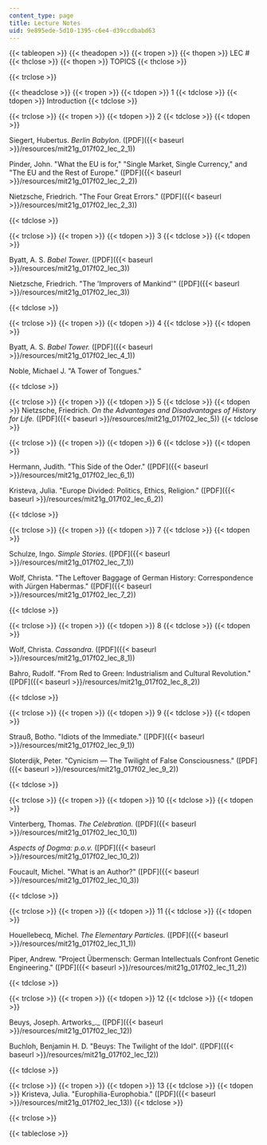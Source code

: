 ```yaml
---
content_type: page
title: Lecture Notes
uid: 9e895ede-5d10-1395-c6e4-d39ccdbabd63
---
```


{{< tableopen >}}
{{< theadopen >}}
{{< tropen >}}
{{< thopen >}}
LEC #
{{< thclose >}}
{{< thopen >}}
TOPICS
{{< thclose >}}

{{< trclose >}}

{{< theadclose >}}
{{< tropen >}}
{{< tdopen >}}
1
{{< tdclose >}}
{{< tdopen >}}
Introduction
{{< tdclose >}}

{{< trclose >}}
{{< tropen >}}
{{< tdopen >}}
2
{{< tdclose >}}
{{< tdopen >}}


Siegert, Hubertus. _Berlin Babylon_. ([PDF]({{< baseurl >}}/resources/mit21g_017f02_lec_2_1))

Pinder, John. "What the EU is for," "Single Market, Single Currency," and "The EU and the Rest of Europe." ([PDF]({{< baseurl >}}/resources/mit21g_017f02_lec_2_2))

Nietzsche, Friedrich. "The Four Great Errors." ([PDF]({{< baseurl >}}/resources/mit21g_017f02_lec_2_3))


{{< tdclose >}}

{{< trclose >}}
{{< tropen >}}
{{< tdopen >}}
3
{{< tdclose >}}
{{< tdopen >}}


Byatt, A. S. _Babel Tower._ ([PDF]({{< baseurl >}}/resources/mit21g_017f02_lec_3))

Nietzsche, Friedrich. "The 'Improvers of Mankind'" ([PDF]({{< baseurl >}}/resources/mit21g_017f02_lec_3))


{{< tdclose >}}

{{< trclose >}}
{{< tropen >}}
{{< tdopen >}}
4
{{< tdclose >}}
{{< tdopen >}}


Byatt, A. S. _Babel Tower._ ([PDF]({{< baseurl >}}/resources/mit21g_017f02_lec_4_1))

Noble, Michael J. "A Tower of Tongues."


{{< tdclose >}}

{{< trclose >}}
{{< tropen >}}
{{< tdopen >}}
5
{{< tdclose >}}
{{< tdopen >}}
Nietzsche, Friedrich. _On the Advantages and Disadvantages of History for Life._ ([PDF]({{< baseurl >}}/resources/mit21g_017f02_lec_5))
{{< tdclose >}}

{{< trclose >}}
{{< tropen >}}
{{< tdopen >}}
6
{{< tdclose >}}
{{< tdopen >}}


Hermann, Judith. "This Side of the Oder." ([PDF]({{< baseurl >}}/resources/mit21g_017f02_lec_6_1))

Kristeva, Julia. "Europe Divided: Politics, Ethics, Religion." ([PDF]({{< baseurl >}}/resources/mit21g_017f02_lec_6_2))


{{< tdclose >}}

{{< trclose >}}
{{< tropen >}}
{{< tdopen >}}
7
{{< tdclose >}}
{{< tdopen >}}


Schulze, Ingo. _Simple Stories_. ([PDF]({{< baseurl >}}/resources/mit21g_017f02_lec_7_1))

Wolf, Christa. "The Leftover Baggage of German History: Correspondence with Jürgen Habermas." ([PDF]({{< baseurl >}}/resources/mit21g_017f02_lec_7_2))


{{< tdclose >}}

{{< trclose >}}
{{< tropen >}}
{{< tdopen >}}
8
{{< tdclose >}}
{{< tdopen >}}


Wolf, Christa. _Cassandra_. ([PDF]({{< baseurl >}}/resources/mit21g_017f02_lec_8_1))

Bahro, Rudolf. "From Red to Green: Industrialism and Cultural Revolution." ([PDF]({{< baseurl >}}/resources/mit21g_017f02_lec_8_2))


{{< tdclose >}}

{{< trclose >}}
{{< tropen >}}
{{< tdopen >}}
9
{{< tdclose >}}
{{< tdopen >}}


Strauß, Botho. "Idiots of the Immediate." ([PDF]({{< baseurl >}}/resources/mit21g_017f02_lec_9_1))

Sloterdijk, Peter. "Cynicism — The Twilight of False Consciousness." ([PDF]({{< baseurl >}}/resources/mit21g_017f02_lec_9_2))


{{< tdclose >}}

{{< trclose >}}
{{< tropen >}}
{{< tdopen >}}
10
{{< tdclose >}}
{{< tdopen >}}


Vinterberg, Thomas. _The Celebration._ ([PDF]({{< baseurl >}}/resources/mit21g_017f02_lec_10_1))

_Aspects of Dogma: p.o.v._ ([PDF]({{< baseurl >}}/resources/mit21g_017f02_lec_10_2))

Foucault, Michel. "What is an Author?" ([PDF]({{< baseurl >}}/resources/mit21g_017f02_lec_10_3))


{{< tdclose >}}

{{< trclose >}}
{{< tropen >}}
{{< tdopen >}}
11
{{< tdclose >}}
{{< tdopen >}}


Houellebecq, Michel. _The Elementary Particles._ ([PDF]({{< baseurl >}}/resources/mit21g_017f02_lec_11_1))

Piper, Andrew. "Project Übermensch: German Intellectuals Confront Genetic Engineering." ([PDF]({{< baseurl >}}/resources/mit21g_017f02_lec_11_2))


{{< tdclose >}}

{{< trclose >}}
{{< tropen >}}
{{< tdopen >}}
12
{{< tdclose >}}
{{< tdopen >}}


Beuys, Joseph. Artworks_._ ([PDF]({{< baseurl >}}/resources/mit21g_017f02_lec_12))

Buchloh, Benjamin H. D. "Beuys: The Twilight of the Idol". ([PDF]({{< baseurl >}}/resources/mit21g_017f02_lec_12))


{{< tdclose >}}

{{< trclose >}}
{{< tropen >}}
{{< tdopen >}}
13
{{< tdclose >}}
{{< tdopen >}}
Kristeva, Julia. "Europhilia-Europhobia." ([PDF]({{< baseurl >}}/resources/mit21g_017f02_lec_13))
{{< tdclose >}}

{{< trclose >}}

{{< tableclose >}}